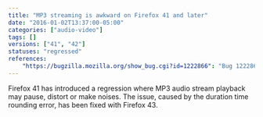 ```yaml
---
title: "MP3 streaming is awkward on Firefox 41 and later"
date: "2016-01-02T13:37:00-05:00"
categories: ["audio-video"]
tags: []
versions: ["41", "42"]
statuses: "regressed"
references:
    "https://bugzilla.mozilla.org/show_bug.cgi?id=1222866": "Bug 1222866 - Audio pause and distortion in MP3 stream due to rounding error since Firefox 41"
---
```

Firefox 41 has introduced a regression where MP3 audio stream playback may pause, distort or make noises. The issue, caused by the duration time rounding error, has been fixed with Firefox 43.
